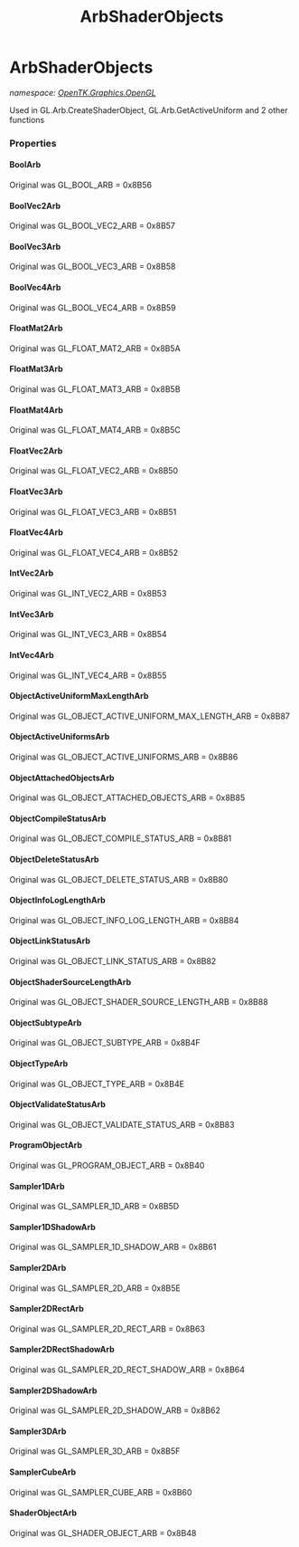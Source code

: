 ﻿---
title: ArbShaderObjects
---

# ArbShaderObjects
_namespace: [OpenTK.Graphics.OpenGL](N-OpenTK.Graphics.OpenGL.html)_

Used in GL.Arb.CreateShaderObject, GL.Arb.GetActiveUniform and 2 other functions



### Properties

#### BoolArb
Original was GL_BOOL_ARB = 0x8B56
#### BoolVec2Arb
Original was GL_BOOL_VEC2_ARB = 0x8B57
#### BoolVec3Arb
Original was GL_BOOL_VEC3_ARB = 0x8B58
#### BoolVec4Arb
Original was GL_BOOL_VEC4_ARB = 0x8B59
#### FloatMat2Arb
Original was GL_FLOAT_MAT2_ARB = 0x8B5A
#### FloatMat3Arb
Original was GL_FLOAT_MAT3_ARB = 0x8B5B
#### FloatMat4Arb
Original was GL_FLOAT_MAT4_ARB = 0x8B5C
#### FloatVec2Arb
Original was GL_FLOAT_VEC2_ARB = 0x8B50
#### FloatVec3Arb
Original was GL_FLOAT_VEC3_ARB = 0x8B51
#### FloatVec4Arb
Original was GL_FLOAT_VEC4_ARB = 0x8B52
#### IntVec2Arb
Original was GL_INT_VEC2_ARB = 0x8B53
#### IntVec3Arb
Original was GL_INT_VEC3_ARB = 0x8B54
#### IntVec4Arb
Original was GL_INT_VEC4_ARB = 0x8B55
#### ObjectActiveUniformMaxLengthArb
Original was GL_OBJECT_ACTIVE_UNIFORM_MAX_LENGTH_ARB = 0x8B87
#### ObjectActiveUniformsArb
Original was GL_OBJECT_ACTIVE_UNIFORMS_ARB = 0x8B86
#### ObjectAttachedObjectsArb
Original was GL_OBJECT_ATTACHED_OBJECTS_ARB = 0x8B85
#### ObjectCompileStatusArb
Original was GL_OBJECT_COMPILE_STATUS_ARB = 0x8B81
#### ObjectDeleteStatusArb
Original was GL_OBJECT_DELETE_STATUS_ARB = 0x8B80
#### ObjectInfoLogLengthArb
Original was GL_OBJECT_INFO_LOG_LENGTH_ARB = 0x8B84
#### ObjectLinkStatusArb
Original was GL_OBJECT_LINK_STATUS_ARB = 0x8B82
#### ObjectShaderSourceLengthArb
Original was GL_OBJECT_SHADER_SOURCE_LENGTH_ARB = 0x8B88
#### ObjectSubtypeArb
Original was GL_OBJECT_SUBTYPE_ARB = 0x8B4F
#### ObjectTypeArb
Original was GL_OBJECT_TYPE_ARB = 0x8B4E
#### ObjectValidateStatusArb
Original was GL_OBJECT_VALIDATE_STATUS_ARB = 0x8B83
#### ProgramObjectArb
Original was GL_PROGRAM_OBJECT_ARB = 0x8B40
#### Sampler1DArb
Original was GL_SAMPLER_1D_ARB = 0x8B5D
#### Sampler1DShadowArb
Original was GL_SAMPLER_1D_SHADOW_ARB = 0x8B61
#### Sampler2DArb
Original was GL_SAMPLER_2D_ARB = 0x8B5E
#### Sampler2DRectArb
Original was GL_SAMPLER_2D_RECT_ARB = 0x8B63
#### Sampler2DRectShadowArb
Original was GL_SAMPLER_2D_RECT_SHADOW_ARB = 0x8B64
#### Sampler2DShadowArb
Original was GL_SAMPLER_2D_SHADOW_ARB = 0x8B62
#### Sampler3DArb
Original was GL_SAMPLER_3D_ARB = 0x8B5F
#### SamplerCubeArb
Original was GL_SAMPLER_CUBE_ARB = 0x8B60
#### ShaderObjectArb
Original was GL_SHADER_OBJECT_ARB = 0x8B48

